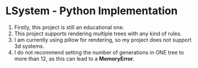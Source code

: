 # LSystem - Python Implementation
1. Firstly, this project is still an educational one.
2. This project supports rendering multiple trees with any kind of rules.
3. I am currently using pillow for rendering, so my project does not support 3d systems.
4. I do not recommend setting the number of generations in ONE tree to more than 12, as this can lead to a **MemoryError**.
